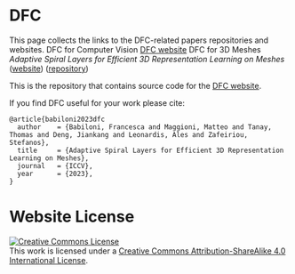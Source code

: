 # DFC

This page collects the links to the DFC-related papers repositories and websites.
DFC for Computer Vision
[DFC website](https://Fb221.github.io)
DFC for 3D Meshes
<i>Adaptive Spiral Layers for Efficient 3D Representation Learning on Meshes </i> ([website](https://Fb221.github.io)) ([repository](https://github.com/Fb2221/Fb2221.github.io))

This is the repository that contains source code for the [DFC website](https://DFC.github.io).

If you find DFC useful for your work please cite:
```
@article{babiloni2023dfc
  author    = {Babiloni, Francesca and Maggioni, Matteo and Tanay, Thomas and Deng, Jiankang and Leonardis, Ales and Zafeiriou, Stefanos},
  title     = {Adaptive Spiral Layers for Efficient 3D Representation Learning on Meshes},
  journal   = {ICCV},
  year      = {2023},
}
```

# Website License
<a rel="license" href="http://creativecommons.org/licenses/by-sa/4.0/"><img alt="Creative Commons License" style="border-width:0" src="https://i.creativecommons.org/l/by-sa/4.0/88x31.png" /></a><br />This work is licensed under a <a rel="license" href="http://creativecommons.org/licenses/by-sa/4.0/">Creative Commons Attribution-ShareAlike 4.0 International License</a>.
